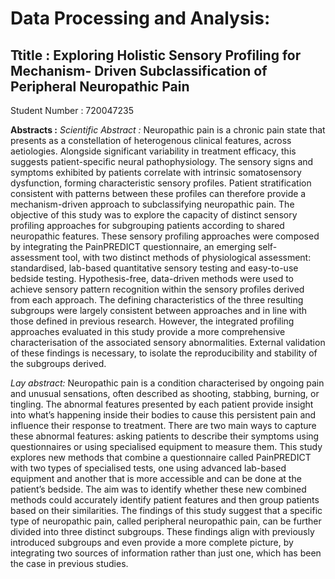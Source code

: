 # Data Processing and Analysis:

## Ttitle : Exploring Holistic Sensory Profiling for Mechanism-	Driven Subclassification of Peripheral Neuropathic Pain
Student Number : 720047235

**Abstracts :**
*Scientific Abstract :*
Neuropathic pain is a chronic pain state that presents as a constellation of heterogenous clinical features, across aetiologies. Alongside significant variability in treatment efficacy, this suggests patient-specific neural pathophysiology. The sensory signs and symptoms exhibited by patients correlate with intrinsic somatosensory dysfunction, forming characteristic sensory profiles. Patient stratification consistent with patterns between these profiles can therefore provide a mechanism-driven approach to subclassifying neuropathic pain. 
The objective of this study was to explore the capacity of distinct sensory profiling approaches for subgrouping patients according to shared neuropathic features. These sensory profiling approaches were composed by integrating the PainPREDICT questionnaire, an emerging self-assessment tool, with two distinct methods of physiological assessment: standardised, lab-based quantitative sensory testing and easy-to-use bedside testing. Hypothesis-free, data-driven methods were used to achieve sensory pattern recognition within the sensory profiles derived from each approach. 
The defining characteristics of the three resulting subgroups were largely consistent between approaches and in line with those defined in previous research. However, the integrated profiling approaches evaluated in this study provide a more comprehensive characterisation of the associated sensory abnormalities. External validation of these findings is necessary, to isolate the reproducibility and stability of the subgroups derived.

*Lay abstract:*
Neuropathic pain is a condition characterised by ongoing pain and unusual sensations, often described as shooting, stabbing, burning, or tingling. The abnormal features presented by each patient provide insight into what’s happening inside their bodies to cause this persistent pain and influence their response to treatment. There are two main ways to capture these abnormal features: asking patients to describe their symptoms using questionnaires or using specialised equipment to measure them. This study explores new methods that combine a questionnaire called PainPREDICT with two types of specialised tests, one using advanced lab-based equipment and another that is more accessible and can be done at the patient’s bedside. The aim was to identify whether these new combined methods could accurately identify patient features and then group patients based on their similarities. The findings of this study suggest that a specific type of neuropathic pain, called peripheral neuropathic pain, can be further divided into three distinct subgroups. These findings align with previously introduced subgroups and even provide a more complete picture, by integrating two sources of information rather than just one, which has been the case in previous studies. 
